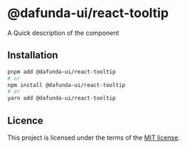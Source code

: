 # @dafunda-ui/react-tooltip

A Quick description of the component

## Installation

```sh
pnpm add @dafunda-ui/react-tooltip
# or
npm install @dafunda-ui/react-tooltip
# or
yarn add @dafunda-ui/react-tooltip
```

## Licence

This project is licensed under the terms of the
[MIT license](https://github.com/dafundacom/dafunda-ui/blob/master/LICENSE).
